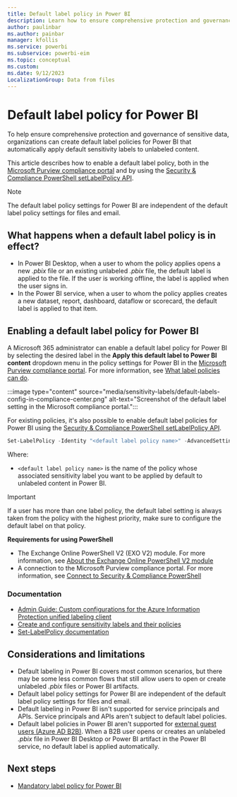 ```yaml
---
title: Default label policy in Power BI
description: Learn how to ensure comprehensive protection and governance of sensitive data by enabling a default label policy with Power BI.
author: paulinbar
ms.author: painbar
manager: kfollis
ms.service: powerbi
ms.subservice: powerbi-eim
ms.topic: conceptual
ms.custom:
ms.date: 9/12/2023
LocalizationGroup: Data from files
---
```


# Default label policy for Power BI

To help ensure comprehensive protection and governance of sensitive data, organizations can create default label policies for Power BI that automatically apply default sensitivity labels to unlabeled content.

This article describes how to enable a default label policy, both in the [Microsoft Purview compliance portal](https://compliance.microsoft.com/informationprotection) and by using the [Security & Compliance PowerShell setLabelPolicy API](/powershell/module/exchange/set-labelpolicy).

>[!NOTE]
> The default label policy settings for Power BI are independent of the default label policy settings for files and email.

## What happens when a default label policy is in effect?

* In Power BI Desktop, when a user to whom the policy applies opens a new *.pbix* file or an existing unlabeled *.pbix* file, the default label is applied to the file. If the user is working offline, the label is applied when the user signs in.
* In the Power BI service, when a user to whom the policy applies creates a new dataset, report, dashboard, dataflow or scorecard, the default label is applied to that item.

## Enabling a default label policy for Power BI

A Microsoft 365 administrator can enable a default label policy for Power BI by selecting the desired label in the **Apply this default label to Power BI content** dropdown menu in the policy settings for Power BI in the [Microsoft Purview compliance portal](https://compliance.microsoft.com/informationprotection). For more information, see [What label policies can do](/microsoft-365/compliance/sensitivity-labels#what-label-policies-can-do).

:::image type="content" source="media/sensitivity-labels/default-labels-config-in-compliance-center.png" alt-text="Screenshot of the default label setting in the Microsoft compliance portal.":::

For existing policies, it's also possible to enable default label policies for Power BI using the [Security & Compliance PowerShell setLabelPolicy API](/powershell/module/exchange/set-labelpolicy).

```powershell
Set-LabelPolicy -Identity "<default label policy name>" -AdvancedSettings @{powerbidefaultlabelid="<LabelId>"}
```

Where:

* `<default label policy name>` is the name of the policy whose associated sensitivity label you want to be applied by default to unlabeled content in Power BI.

>[!IMPORTANT]
>If a user has more than one label policy, the default label setting is always taken from the policy with the highest priority, make sure to configure the default label on that policy.

**Requirements for using PowerShell**

* The Exchange Online PowerShell V2 (EXO V2) module. For more information, see [About the Exchange Online PowerShell V2 module](/powershell/exchange/exchange-online-powershell-v2#install-and-maintain-the-exo-v2-module)
* A connection to the Microsoft Purview compliance portal. For more information, see [Connect to Security & Compliance PowerShell](/powershell/exchange/connect-to-scc-powershell)

### Documentation

* [Admin Guide: Custom configurations for the Azure Information Protection unified labeling client](/azure/information-protection/rms-client/clientv2-admin-guide-customizations#available-advanced-settings-for-labels)
* [Create and configure sensitivity labels and their policies](/microsoft-365/compliance/create-sensitivity-labels#use-powershell-for-sensitivity-labels-and-their-policies)
* [Set-LabelPolicy documentation](/powershell/module/exchange/set-labelpolicy)

## Considerations and limitations

* Default labeling in Power BI covers most common scenarios, but there may be some less common flows that still allow users to open or create unlabeled *.pbix* files or Power BI artifacts.
* Default label policy settings for Power BI are independent of the default label policy settings for files and email.
* Default labeling in Power BI isn't supported for service principals and APIs. Service principals and APIs aren't subject to default label policies.
* Default label policies in Power BI aren't supported for [external guest users (Azure AD B2B)](/power-bi/enterprise/service-admin-azure-ad-b2b). When a B2B user opens or creates an unlabeled *.pbix* file in Power BI Desktop or Power BI artifact in the Power BI service, no default label is applied automatically.

## Next steps

* [Mandatory label policy for Power BI](service-security-sensitivity-label-mandatory-label-policy.md)
